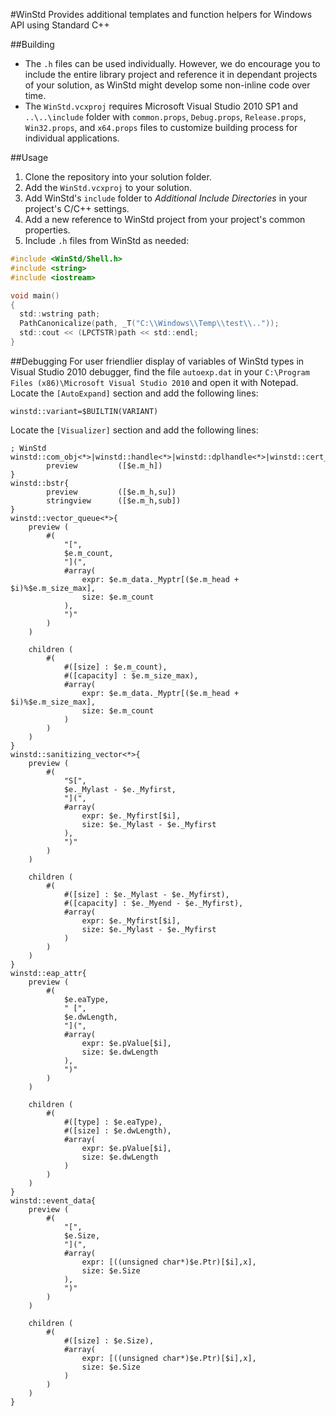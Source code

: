 #WinStd
Provides additional templates and function helpers for Windows API using Standard C++

##Building
- The `.h` files can be used individually. However, we do encourage you to include the entire library project and reference it in dependant projects of your solution, as WinStd might develop some non-inline code over time.
- The `WinStd.vcxproj` requires Microsoft Visual Studio 2010 SP1 and `..\..\include` folder with `common.props`, `Debug.props`, `Release.props`, `Win32.props`, and `x64.props` files to customize building process for individual applications.

##Usage
1. Clone the repository into your solution folder.
2. Add the `WinStd.vcxproj` to your solution.
3. Add WinStd's `include` folder to _Additional Include Directories_ in your project's C/C++ settings.
4. Add a new reference to WinStd project from your project's common properties.
5. Include `.h` files from WinStd as needed:
```C
#include <WinStd/Shell.h>
#include <string>
#include <iostream>

void main()
{
  std::wstring path;
  PathCanonicalize(path, _T("C:\\Windows\\Temp\\test\\.."));
  std::cout << (LPCTSTR)path << std::endl;
}
```

##Debugging
For user friendlier display of variables of WinStd types in Visual Studio 2010 debugger, find the file `autoexp.dat` in your `C:\Program Files (x86)\Microsoft Visual Studio 2010` and open it with Notepad.
Locate the `[AutoExpand]` section and add the following lines:
```
winstd::variant=$BUILTIN(VARIANT)
```
Locate the `[Visualizer]` section and add the following lines:
```
; WinStd
winstd::com_obj<*>|winstd::handle<*>|winstd::dplhandle<*>|winstd::cert_context|winstd::cert_chain_context|winstd::cert_store|winstd::crypt_prov|winstd::crypt_hash|winstd::crypt_key|winstd::event_provider|winstd::library|winstd::heap{
		preview			([$e.m_h])
}
winstd::bstr{
		preview			([$e.m_h,su])
		stringview		([$e.m_h,sub])
}
winstd::vector_queue<*>{
	preview (
		#(
			"[",
			$e.m_count,
			"](",
			#array(
				expr: $e.m_data._Myptr[($e.m_head + $i)%$e.m_size_max],
				size: $e.m_count
			),
			")"
		)
	)

	children (
		#(
			#([size] : $e.m_count),
			#([capacity] : $e.m_size_max),
			#array(
				expr: $e.m_data._Myptr[($e.m_head + $i)%$e.m_size_max],
				size: $e.m_count
			)
		)
	)
}
winstd::sanitizing_vector<*>{
	preview (
		#(
			"S[",
			$e._Mylast - $e._Myfirst,
			"](",
			#array(
				expr: $e._Myfirst[$i],
				size: $e._Mylast - $e._Myfirst
			),
			")"
		)
	)

	children (
		#(
			#([size] : $e._Mylast - $e._Myfirst),
			#([capacity] : $e._Myend - $e._Myfirst),
			#array(
				expr: $e._Myfirst[$i],
				size: $e._Mylast - $e._Myfirst
			)
		)
	)
}
winstd::eap_attr{
	preview (
		#(
			$e.eaType,
			" [",
			$e.dwLength,
			"](",
			#array(
				expr: $e.pValue[$i],
				size: $e.dwLength
			),
			")"
		)
	)

	children (
		#(
			#([type] : $e.eaType),
			#([size] : $e.dwLength),
			#array(
				expr: $e.pValue[$i],
				size: $e.dwLength
			)
		)
	)
}
winstd::event_data{
	preview (
		#(
			"[",
			$e.Size,
			"](",
			#array(
				expr: [((unsigned char*)$e.Ptr)[$i],x],
				size: $e.Size
			),
			")"
		)
	)

	children (
		#(
			#([size] : $e.Size),
			#array(
				expr: [((unsigned char*)$e.Ptr)[$i],x],
				size: $e.Size
			)
		)
	)
}
```
